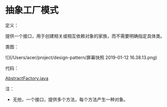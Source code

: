 # 抽象工厂模式

定义：

提供一个接口，用于创建相关或相互依赖对象的家族，而不需要明确指定具体类。

类图：

![](/Users/acer/project/design-pattern/屏幕快照 2019-01-12 16.38.13.png)

代码：

[AbstractFactory.java](./code/src/AbstractFactory.java)

注：

- 无他，一个接口，提供多个方法，每个方法产生一种对象。